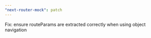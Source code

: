 ```yaml
---
"next-router-mock": patch
---
```


Fix: ensure routeParams are extracted correctly when using object navigation

